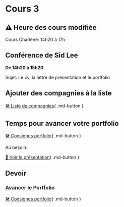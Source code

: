 # Cours 3
## ⚠️ Heure des cours modifiée
Cours Charlène: 14h20 à 17h

## Conférence de Sid Lee
**De 14h20 à 15h20**     

Sujet: Le cv, la lettre de présentation et le portfolio

## Ajouter des compagnies à la liste
[🛠️ Liste de compagnies](https://teams.microsoft.com/l/entity/26bc2873-6023-480c-a11b-76b66605ce8c/_djb2_msteams_prefix_4081842536?context=%7B%22channelId%22%3A%2219%3AFh6bIgyplnX5mZYg_4Nl9AY15oUn63sZrUo3hadfFx01%40thread.tacv2%22%7D&tenantId=ffa995c7-10de-4ec8-95db-28ed0576455d
){ .md-button }     

## Temps pour avancer votre portfolio
[🛠️ Consignes portfolio](./stages/portfolio.md){ .md-button }       

Au besoin:      

[📁 Voir la présentation](https://cmontmorency365-my.sharepoint.com/:b:/g/personal/lora_boisvert_cmontmorency_qc_ca/EfuGrArFjcNNo8O5EU8_nlIBscRdiKx7aGiCC1lV7bEGVA?e=ilMnWo){ .md-button }  


## Devoir     
### Avancer le Portfolio
[🛠️ Consignes portfolio](./stages/portfolio.md){ .md-button }        




